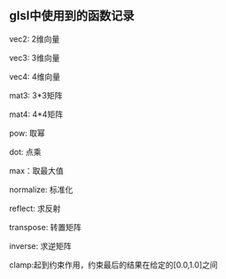 ## glsl中使用到的函数记录

vec2: 2维向量

vec3: 3维向量

vec4: 4维向量

mat3: 3*3矩阵

mat4: 4*4矩阵

pow: 取幂

dot: 点乘

max：取最大值

normalize: 标准化

reflect: 求反射

transpose: 转置矩阵

inverse: 求逆矩阵

clamp:起到约束作用，约束最后的结果在给定的[0.0,1.0]之间
